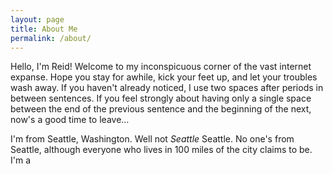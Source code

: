 ```yaml
---
layout: page
title: About Me
permalink: /about/
---
```


Hello, I'm Reid!  Welcome to my inconspicuous corner of the vast internet expanse.  Hope you stay for awhile, kick your feet up, and let your troubles wash away.  If you haven't already noticed, I use two spaces after periods in between sentences.  If you feel strongly about having only a single space between the end of the previous sentence and the beginning of the next, now's a good time to leave...

I'm from Seattle, Washington.  Well not *Seattle* Seattle.  No one's from Seattle, although everyone who lives in 100 miles of the city claims to be.  I'm a 
	
<!--stackedit_data:
eyJoaXN0b3J5IjpbLTIyNDE1NDc5OCwtNDg0MDcyMjA4XX0=
-->
